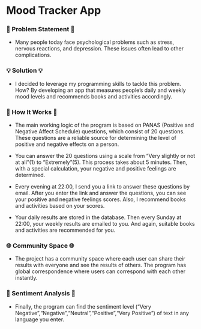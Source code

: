 # Mood Tracker App

### 🎯 Problem Statement 🎯
- Many people today face psychological problems such as stress, nervous reactions, and depression. These issues often lead to other complications.

### 💡 Solution 💡
- I decided to leverage my programming skills to tackle this problem. How? By developing an app that measures people’s daily and weekly mood levels and recommends books and activities accordingly.

### 🚀 How It Works 🚀
- The main working logic of the program is based on PANAS (Positive and Negative Affect Schedule) questions, which consist of 20 questions. These questions are a reliable source for determining the level of positive and negative effects on a person.

- You can answer the 20 questions using a scale from “Very slightly or not at all”(1) to “Extremely”(5). This process takes about 5 minutes. Then, with a special calculation, your negative and positive feelings are determined.

- Every evening at 22:00, I send you a link to answer these questions by email. After you enter the link and answer the questions, you can see your positive and negative feelings scores. Also, I recommend books and activities based on your scores.

- Your daily results are stored in the database. Then every Sunday at 22:00, your weekly results are emailed to you. And again, suitable books and activities are recommended for you.

### 🌐 Community Space 🌐
- The project has a community space where each user can share their results with everyone and see the results of others. The program has global correspondence where users can correspond with each other instantly.

### 📝 Sentiment Analysis 📝
- Finally, the program can find the sentiment level (“Very Negative”,“Negative”,“Neutral”,“Positive”,“Very Positive”) of text in any language you enter.

